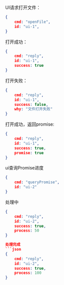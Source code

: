UI请求打开文件：
```json
{
    cmd: "openFile",
    id: "ui-1",
}
```

打开成功：
```json
{
    cmd: "reply",
    id: "ui-1",
    success: true
}
```

打开失败：
```json
{
    cmd: "reply",
    id: "ui-1",
    success: false,
    why: "文件打开失败"
}
```

打开成功，返回promise:
```json
{
    cmd: "reply",
    id: "ui-1",
    success: true,
    promise: true
}
```

ui查询Promise进度
```json
{
    cmd: "queryPromise",
    id: "ui-2"
}
```

处理中
```json
{
    cmd: "reply",
    id: "ui-2",
    success: true,
    process: 50
}

处理完成
```json
{
    cmd: "reply",
    id: "ui-2",
    success: true,
    process: 100
}